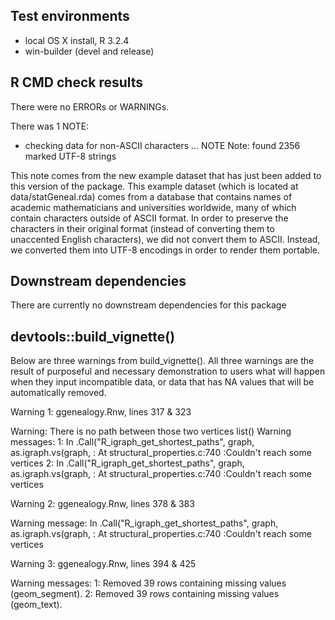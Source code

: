 ## Test environments
* local OS X install, R 3.2.4
* win-builder (devel and release)

## R CMD check results
There were no ERRORs or WARNINGs.

There was 1 NOTE:

* checking data for non-ASCII characters ... NOTE
Note: found 2356 marked UTF-8 strings

This note comes from the new example dataset that has just been added to this version of the package. This example dataset (which is located at data/statGeneal.rda) comes from a database that contains names of academic mathematicians and universities worldwide, many of which contain characters outside of ASCII format. In order to preserve the characters in their original format (instead of converting them to unaccented English characters), we did not convert them to ASCII. Instead, we converted them into UTF-8 encodings in order to render them portable.

## Downstream dependencies
There are currently no downstream dependencies for this package

## devtools::build_vignette()
Below are three warnings from build_vignette(). All three warnings are the result of purposeful and necessary demonstration to users what will happen when they input incompatible data, or data that has NA values that will be automatically removed.

Warning 1: ggenealogy.Rnw, lines 317 & 323

Warning: There is no path between those two vertices
list()
Warning messages:
1: In .Call("R_igraph_get_shortest_paths", graph, as.igraph.vs(graph,  :
  At structural_properties.c:740 :Couldn't reach some vertices
2: In .Call("R_igraph_get_shortest_paths", graph, as.igraph.vs(graph,  :
  At structural_properties.c:740 :Couldn't reach some vertices
  
Warning 2: ggenealogy.Rnw, lines 378 & 383

Warning message:
In .Call("R_igraph_get_shortest_paths", graph, as.igraph.vs(graph,  :
  At structural_properties.c:740 :Couldn't reach some vertices

Warning 3: ggenealogy.Rnw, lines 394 & 425

Warning messages:
1: Removed 39 rows containing missing values (geom_segment). 
2: Removed 39 rows containing missing values (geom_text).
